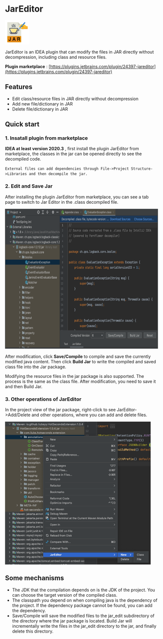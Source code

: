 # JarEditor

<img src="./img/logo.png" width="80" height="80" />

JarEditor is an IDEA plugin that can modify the files in JAR directly without decompression, including class and resource files.

**Plugin marketplace** : [https://plugins.jetbrains.com/plugin/24397-jareditor](https://plugins.jetbrains.com/plugin/24397-jareditor)

## Features
- Edit class/resource files in JAR directly without decompression
- Add new file/dictionary in JAR
- Delete file/dictionary in JAR

## Quick start

### 1. Insatall plugin from marketplace
**IDEA at least version 2020.3** , first install the plugin JarEditor from marketplace, the classes in the jar can be opened directly to see the decompiled code. 

`External files can add dependencies through File->Project Structure->Libraries and then decompile the jar.`

### 2. Edit and Save Jar
After installing the plugin JarEditor from marketplace, you can see a tab page to switch to Jar Editor in the .class decompiled file.

<img src="./img/JarEditor_whole.png" width="720" height="460" />

After modification, click **Save/Compile** to compile and save the currently modified java content. Then click **Build Jar** to write the compiled and saved class file into the Jar package.

Modifying the resource files in the jar package is also supported. The process is the same as the class file. After modification, you need to save it and then Build Jar.


### 3. Other operations of JarEditor
In the project view of the jar package, right-click to see JarEditor->Add/Delete and other operations, where you can add and delete files.

<img src="./img/JarEditor_add_delete.png" width="480" height="470" />


## Some mechanisms
- The JDK that the compilation depends on is the JDK of the project. You can choose the target version of the compiled class.
- The classpath you depend on when compiling java is the dependency of the project. If the dependency package cannot be found, you can add the dependency.
- Save/Compile will save the modified files to the jar_edit subdirectory of the directory where the jar package is located. Build Jar will incrementally write the files in the jar_edit directory to the jar, and finally delete this directory.

